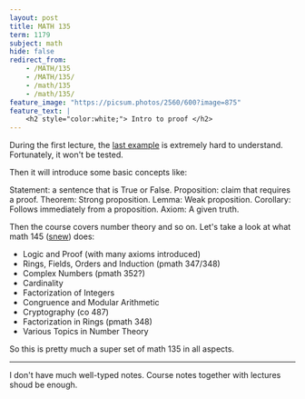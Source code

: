 ```yaml
---
layout: post
title: MATH 135
term: 1179
subject: math
hide: false
redirect_from:
    - /MATH/135
    - /MATH/135/
    - /math/135
    - /math/135/
feature_image: "https://picsum.photos/2560/600?image=875"
feature_text: |
    <h2 style="color:white;"> Intro to proof </h2>
---
```


During the first lecture, the [last example](https://en.wikipedia.org/wiki/Theorem_on_friends_and_strangers) is extremely hard to understand. Fortunately, it won't be tested.

Then it will introduce some basic concepts like:

>
Statement: a sentence that is True or False.
Proposition: claim that requires a proof.
Theorem: Strong proposition.
Lemma: Weak proposition.
Corollary: Follows immediately from a proposition.
Axiom: A given truth.

Then the course covers number theory and so on. Let's take a look at what math 145 ([snew](http://www.math.uwaterloo.ca/~snew/)) does:
- Logic and Proof (with many axioms introduced)
- Rings, Fields, Orders and Induction (pmath 347/348)
- Complex Numbers (pmath 352?)
- Cardinality
- Factorization of Integers
- Congruence and Modular Arithmetic
- Cryptography (co 487)
- Factorization in Rings (pmath 348)
- Various Topics in Number Theory

So this is pretty much a super set of math 135 in all aspects.

---

I don't have much well-typed notes. Course notes together with lectures shoud be enough.

